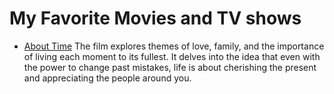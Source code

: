 # My Favorite Movies and TV shows

- [About Time](https://www.imdb.com/title/tt2194499/)
The film explores themes of love, family, and the importance of living each moment to its fullest. It delves into the idea that even with the power to change past mistakes, life is about cherishing the present and appreciating the people around you.
